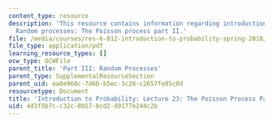 ```yaml
---
content_type: resource
description: 'This resource contains information regarding introduction to probability:
  Random processes: The Poisson process part II.'
file: /media/courses/res-6-012-introduction-to-probability-spring-2018/4d1f5b7cc32c8b57bcd2d9177e244c2b_MITRES_6_012S18_L23AS.pdf
file_type: application/pdf
learning_resource_types: []
ocw_type: OCWFile
parent_title: 'Part III: Random Processes'
parent_type: SupplementalResourceSection
parent_uid: ea0e960c-7d6b-b5ec-3c28-c2657fe85c0d
resourcetype: Document
title: 'Introduction to Probability: Lecture 23: The Poisson Process Part II'
uid: 4d1f5b7c-c32c-8b57-bcd2-d9177e244c2b
---
```

